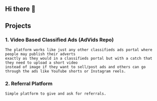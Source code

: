 ## Hi there 👋

<!--

**Here are some ideas to get you started:**

🙋‍♀️ A short introduction - what is your organization all about?
🌈 Contribution guidelines - how can the community get involved?
👩‍💻 Useful resources - where can the community find your docs? Is there anything else the community should know?
🍿 Fun facts - what does your team eat for breakfast?
🧙 Remember, you can do mighty things with the power of [Markdown](https://docs.github.com/github/writing-on-github/getting-started-with-writing-and-formatting-on-github/basic-writing-and-formatting-syntax)
-->

## Projects

### 1. Video Based Classified Ads  (AdVids Repo)
    
    The platform works like just any other classifieds ads portal where people may publish their adverts
    exactly as they would in a classifieds portal but with a catch that they need to upload a short video
    instead of image if they want to sell/post ads and others can go through the ads like YouTube shorts or Instagram reels.
    
### 2. Referral Platform
    
    Simple platform to give and ask for referrals. 
